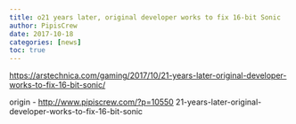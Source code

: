 ```yaml
---
title: o21 years later, original developer works to fix 16-bit Sonic
author: PipisCrew
date: 2017-10-18
categories: [news]
toc: true
---
```


https://arstechnica.com/gaming/2017/10/21-years-later-original-developer-works-to-fix-16-bit-sonic/

origin - http://www.pipiscrew.com/?p=10550 21-years-later-original-developer-works-to-fix-16-bit-sonic
